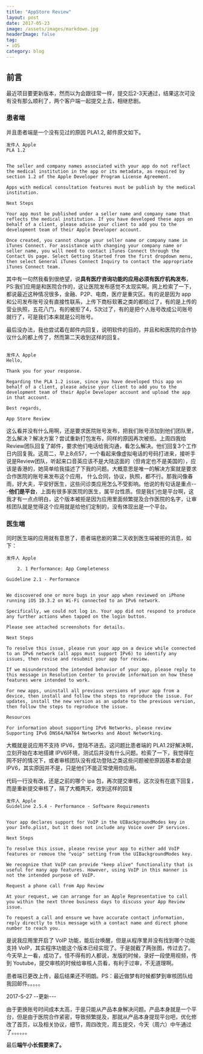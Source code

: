 ```yaml
---
title: "AppStore Review"
layout: post
date: 2017-05-23
image: /assets/images/markdown.jpg
headerImage: false
tag:
- iOS
category: blog
---
```




## 前言
最近项目要更新版本，然而以为会跟往常一样，提交后2-3天通过，结果这次可没有没有那么顺利了，两个客户端一起提交上去，相继悲剧。


### 患者端
并且患者端是一个没有见过的原因 PLA1.2, 邮件原文如下。


````
发件人 Apple
PLA 1.2


The seller and company names associated with your app do not reflect the medical institution in the app or its metadata, as required by section 1.2 of the Apple Developer Program License Agreement.

Apps with medical consultation features must be publish by the medical institution.

Next Steps

Your app must be published under a seller name and company name that reflects the medical institution. If you have developed these apps on behalf of a client, please advise your client to add you to the development team of their Apple Developer account.

Once created, you cannot change your seller name or company name in iTunes Connect. For assistance with changing your company name or seller name, you will need to contact iTunes Connect through the Contact Us page. Select Getting Started from the first dropdown menu, then select General iTunes Connect Inquiry to contact the appropriate iTunes Connect team.

````

其中有一句然我看到很绝望，说**具有医疗咨询功能的应用必须有医疗机构发布**，PS:我们应用是和医院合作的，这让医院发布感觉不太现实啊。网上检索了一下，都说最近这种情况很多，金融、P2P、电商，医疗是重灾区。有的说是因为 app 和公司发布账号没有直接性联系，上传下商标软著之类的都给过了，有的是上传的营业执照，五花八门，有的被拒了4，5次过了，有的是把个人账号改成公司账号就行了，可是我们本来就是公司账号。

最后没办法，我也尝试着在邮件内回复，说明软件的目的，并且和和医院的合作协议什么的都上传了，然而第二天收到这样的回复。

````

发件人 Apple
Hello,

Thank you for your response.

Regarding the PLA 1.2 issue, since you have developed this app on behalf of a client, please advise your client to add you to the development team of their Apple Developer account and upload the app in that account.

Best regards,

App Store Review

````


这么看并没有什么用啊，还是要求医院账号发布，把我们账号添加到他们团队里，怎么解决？解决方案？尝试重新打包发布，同样的原因再次被拒。上周四我给Review团队回复了邮件，要求他们电话给我沟通，看怎么解决。他们回复3个工作日内回复我。这周二，早上8点57，一个看起来像虚拟电话的号码打进来，接听手说是Review团队，听起来口音英应该不是大陆这面的（但肯定也不是美国的），应该是香港的，她简单给我描述了下我的问题。大概意思是唯一的解决方案就是要求合作医院的账号来发布这个应用， 什么合同，协议，执照，都不行。那我问像春雨，好大夫，平安好医生，这些问诊类应用怎么不受影响。他说的有句话是重点---**他们是平台**，上面有很多家医院的医生，属平台性质。但是我们也是平台啊，这我才有一点点明白，这个版本被拒是因为应用里面频繁提及合作医院的名字，让审核团队就是觉得这个应用就是给他们定制的，没有体现出是一个平台。


### 医生端
同时医生端的应用就有意思了，患者端悲剧的第二天收到医生端被拒的消息，如下：

````
发件人 Apple

    2. 1 Performance: App Completeness

Guideline 2.1 - Performance


We discovered one or more bugs in your app when reviewed on iPhone running iOS 10.3.2 on Wi-Fi connected to an IPv6 network.

Specifically, we could not log in. Your app did not respond to produce any further actions when tapped on the login button.

Please see attached screenshots for details.

Next Steps

To resolve this issue, please run your app on a device while connected to an IPv6 network (all apps must support IPv6) to identify any issues, then revise and resubmit your app for review.

If we misunderstood the intended behavior of your app, please reply to this message in Resolution Center to provide information on how these features were intended to work.

For new apps, uninstall all previous versions of your app from a device, then install and follow the steps to reproduce the issue. For updates, install the new version as an update to the previous version, then follow the steps to reproduce the issue.

Resources

For information about supporting IPv6 Networks, please review Supporting IPv6 DNS64/NAT64 Networks and About Networking.

````

大概就是说应用不支持 IPV6，登陆不进去。这问题比患者端的 PLA1.2好解决啊，立刻开始在本地搭建 IPV6环境，测试后并没有什么问题。检索了一下，我觉得在网不好的情况下，或者审核团队没有成功登陆之类这些问题被拒原因基本都会是 IPV6，其实原因并不是，只是他们不能正常使用你应用。

代码一行没有改，还是之前的哪个 ipa 包，再次提交审核，这次没有在底下回复，而是重新提交审核了，隔了大概两天，收到这样的回复

````
发件人 Apple
Guideline 2.5.4 - Performance - Software Requirements


Your app declares support for VoIP in the UIBackgroundModes key in your Info.plist, but it does not include any Voice over IP services.

Next Steps

To resolve this issue, please revise your app to either add VoIP features or remove the "voip" setting from the UIBackgroundModes key.

We recognize that VoIP can provide "keep alive" functionality that is useful for many app features. However, using VoIP in this manner is not the intended purpose of VoIP.

Request a phone call from App Review

At your request, we can arrange for an Apple Representative to call you within the next three business days to discuss your App Review issue.

To request a call and ensure we have accurate contact information, reply directly to this message with a contact name and direct phone number to reach you.

````

是说我应用里开启了 VoIP 功能，能后台唤醒，但是从程序里并没有找到哪个功能支持 VoIP，其实程序功能这个版本已经实现了。于是就截了两张图，传过去了。今天早上一看，成功了。怪不得有的人都说，发版的时候，录好一段使用视频，传到 Youtube，提交审核的时候给审核人员看，有利于过审，不无道理啊。


患者端已更改上传，最后结果还不明朗。PS：最近做梦有时候都梦到审核团队给我回邮件。。。。。

2017-5-27  --更新---

由于更换账号时间成本太高，于是只能从产品本身解决问题。产品本身就是一个平台，但是由于医院合作紧密，导致频繁提及，那就从产品本身提现平台吧，优化修改了首页，以及相关协议，细节，周四改完，周五提交，今天（周六）中午通过了。。。。。。

最后**端午小长假要来了。**










